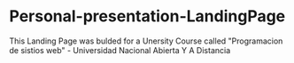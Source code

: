 # Personal-presentation-LandingPage
This Landing Page was bulded for a Unersity Course called "Programacion de sistios web" - Universidad Nacional Abierta Y A Distancia
